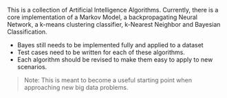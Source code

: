 
This is a collection of Artificial Intelligence Algorithms.  Currently, there is a core implementation of a Markov Model, a backpropagating Neural Network, a k-means clustering classifier, k-Nearest Neighbor and Bayesian Classification.  
* Bayes still needs to be implemented fully and applied to a dataset
* Test cases need to be written for each of these algorithms.  
* Each algorithm should be revised to make them easy to apply to new scenarios.


> Note: This is meant to become a useful starting point when approaching new big data problems.  
